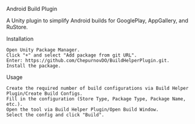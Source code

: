 Android Build Plugin

A Unity plugin to simplify Android builds for GooglePlay, AppGallery, and RuStore.

Installation

    Open Unity Package Manager.
    Click "+" and select "Add package from git URL".
    Enter: https://github.com/ChepurnovDO/BuildHelperPlugin.git.
    Install the package.

Usage

    Create the required number of build configurations via Build Helper Plugin/Create Build Configs.
    Fill in the configuration (Store Type, Package Type, Package Name, etc.).
    Open the tool via Build Helper Plugin/Open Build Window.
    Select the config and click "Build".
